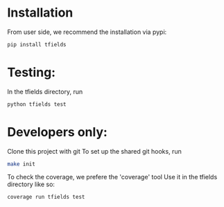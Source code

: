 # Installation
From user side, we recommend the installation via pypi: 
```bash
pip install tfields
```

# Testing:
In the tfields directory, run
```bash
python tfields test
```

# Developers only:
Clone this project with git
To set up the shared git hooks, run
```bash
make init
```

To check the coverage, we prefere the 'coverage' tool
Use it in the tfields directory like so:
```bash
coverage run tfields test
```